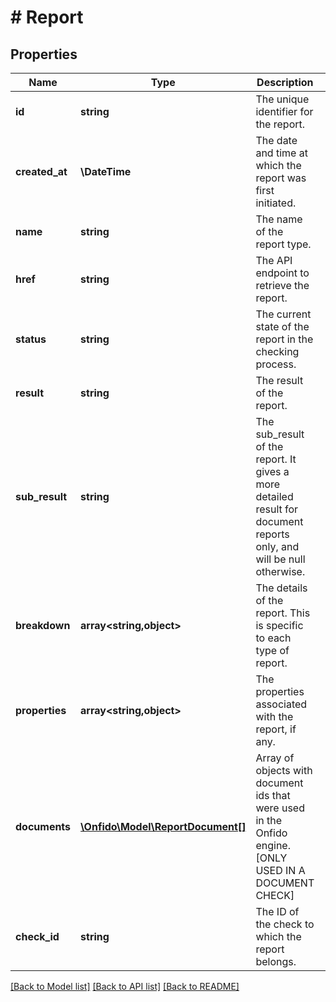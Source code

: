 # # Report

## Properties

Name | Type | Description | Notes
------------ | ------------- | ------------- | -------------
**id** | **string** | The unique identifier for the report. | [optional]
**created_at** | **\DateTime** | The date and time at which the report was first initiated. | [optional]
**name** | **string** | The name of the report type. |
**href** | **string** | The API endpoint to retrieve the report. | [optional]
**status** | **string** | The current state of the report in the checking process. | [optional]
**result** | **string** | The result of the report. | [optional]
**sub_result** | **string** | The sub_result of the report. It gives a more detailed result for document reports only, and will be null otherwise. | [optional]
**breakdown** | **array<string,object>** | The details of the report. This is specific to each type of report. | [optional]
**properties** | **array<string,object>** | The properties associated with the report, if any. | [optional]
**documents** | [**\Onfido\Model\ReportDocument[]**](ReportDocument.md) | Array of objects with document ids that were used in the Onfido engine. [ONLY USED IN A DOCUMENT CHECK] | [optional]
**check_id** | **string** | The ID of the check to which the report belongs. | [optional]

[[Back to Model list]](../../README.md#models) [[Back to API list]](../../README.md#endpoints) [[Back to README]](../../README.md)

